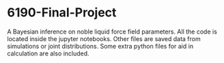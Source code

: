 # 6190-Final-Project
A Bayesian inference on noble liquid force field parameters. All the code is located inside the jupyter notebooks. Other files are saved data from simulations or joint distributions. Some extra python files for aid in calculation are also included.
